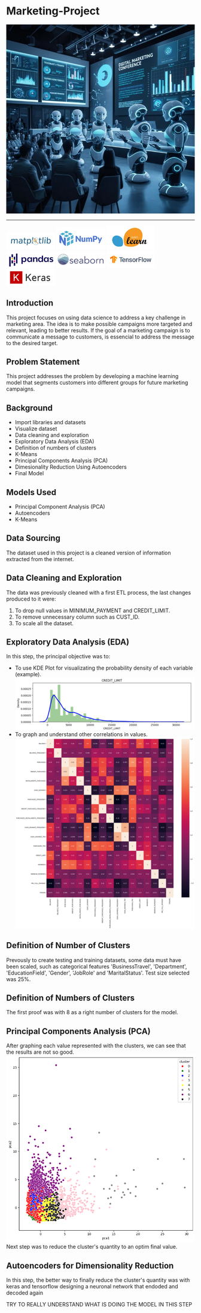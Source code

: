 # Marketing-Project
![](images/marketing-introduction.jpg)

---
<img src="images/matplotlib-logo.png" alt="Matplotlib Logo" width="130"/> <img src="images/numpy-logo.png" alt="Numpy Logo" width="130"/> <img src="images/sklearn-logo.png" alt="Sklearn Logo" width="130"/> <img src="images/pandas-logo.jpg" alt="Pandas Logo" width="130"/> <img src="images/seaborn-logo.png" alt="Seaborn Logo" width="130"/>  <img src="images/tensorflow-logo.jpg" alt="Tensorflow Logo" width="130"/> <img src="images/keras-logo.jpg" alt="Keras Logo" width="130"/>

## Introduction
This project focuses on using data science to address a key challenge in marketing area. The idea is to make possible campaigns more targeted and relevant, leading to better results. If the goal of a marketing campaign is to communicate a message to customers, is essencial to address the message to the desired target.

## Problem Statement
This project addresses the problem by developing a machine learning model that segments customers into different groups for future marketing campaigns.

## Background
- Import libraries and datasets
- Visualize dataset
- Data cleaning and exploration
- Exploratory Data Analysis (EDA)
- Definition of numbers of clusters
- K-Means
- Principal Components Analysis (PCA)
- Dimesionality Reduction Using Autoencoders
- Final Model

## Models Used
- Principal Component Analysis (PCA)
- Autoencoders
- K-Means

## Data Sourcing
The dataset used in this project is a cleaned version of information extracted from the internet. 

## Data Cleaning and Exploration
The data was previously cleaned with a first ETL process, the last changes produced to it were:
1) To drop null values in MINIMUM_PAYMENT and CREDIT_LIMIT.
2) To remove unnecessary column such as CUST_ID.
3) To scale all the dataset.

## Exploratory Data Analysis (EDA)
In this step, the principal objective was to:
- To use KDE Plot  for visualizating the probability density of each variable (example).
  ![](images/credit-limit-kdeplot.jpg)
- To graph and understand other correlations in values.
  ![](images/correlations.png)
  
## Definition of Number of Clusters
Prevously to create testing and training datasets, some data must have been scaled, such as categorical features 'BusinessTravel', 'Department', 'EducationField', 'Gender', 'JobRole' and 'MaritalStatus'.
Test size selected was 25%.

## Definition of Numbers of Clusters
The first proof was with 8 as a right number of clusters for the model.

## Principal Components Analysis (PCA)
After graphing each value  represented with the clusters, we can see that the results are not so good.
 ![](images/clusters-proof1.png)
Next step was to reduce the cluster's quantity to an optim final value.

## Autoencoders for Dimensionality Reduction
In this step, the better way to finally reduce the cluster's quantity was with keras and tensorflow designing a neuronal network that endoded and decoded again

TRY TO REALLY UNDERSTAND WHAT IS DOING THE MODEL IN THIS STEP






